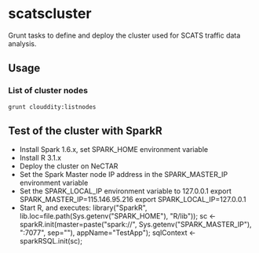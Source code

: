 # scatscluster

Grunt tasks to define and deploy the cluster used for SCATS traffic data analysis.

## Usage

### List of cluster nodes

`grunt clouddity:listnodes`


## Test of the cluster with SparkR

* Install Spark 1.6.x, set SPARK_HOME environment variable 
* Install R 3.1.x
* Deploy the cluster on NeCTAR
* Set the Spark Master node IP address in the SPARK_MASTER_IP environment variable
* Set the SPARK_LOCAL_IP  environment variable to 127.0.0.1
export SPARK_MASTER_IP=115.146.95.216
export SPARK_LOCAL_IP=127.0.0.1
* Start R, and executes:
library("SparkR", lib.loc=file.path(Sys.getenv("SPARK_HOME"), "R/lib")); 
sc <- sparkR.init(master=paste("spark://", Sys.getenv("SPARK_MASTER_IP"), ":7077", sep=""), appName="TestApp");
sqlContext <- sparkRSQL.init(sc);

